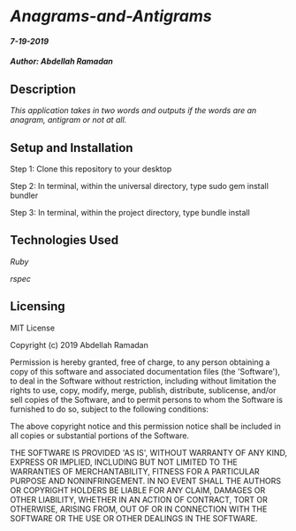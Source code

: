 # _Anagrams-and-Antigrams_

#### _7-19-2019_

#### _Author: Abdellah Ramadan_

## Description

_This application takes in two words and outputs if the words are an anagram, antigram or not at all._

## Setup and Installation

Step 1: Clone this repository to your desktop

Step 2: In terminal, within the universal directory, type sudo gem install bundler

Step 3: In terminal, within the project directory, type bundle install

## Technologies Used

_Ruby_

_rspec_

## Licensing

MIT License

Copyright (c) 2019 Abdellah Ramadan

Permission is hereby granted, free of charge, to any person obtaining a copy
of this software and associated documentation files (the 'Software'), to deal
in the Software without restriction, including without limitation the rights
to use, copy, modify, merge, publish, distribute, sublicense, and/or sell
copies of the Software, and to permit persons to whom the Software is
furnished to do so, subject to the following conditions:

The above copyright notice and this permission notice shall be included in all
copies or substantial portions of the Software.

THE SOFTWARE IS PROVIDED 'AS IS', WITHOUT WARRANTY OF ANY KIND, EXPRESS OR
IMPLIED, INCLUDING BUT NOT LIMITED TO THE WARRANTIES OF MERCHANTABILITY,
FITNESS FOR A PARTICULAR PURPOSE AND NONINFRINGEMENT. IN NO EVENT SHALL THE
AUTHORS OR COPYRIGHT HOLDERS BE LIABLE FOR ANY CLAIM, DAMAGES OR OTHER
LIABILITY, WHETHER IN AN ACTION OF CONTRACT, TORT OR OTHERWISE, ARISING FROM,
OUT OF OR IN CONNECTION WITH THE SOFTWARE OR THE USE OR OTHER DEALINGS IN THE
SOFTWARE.
